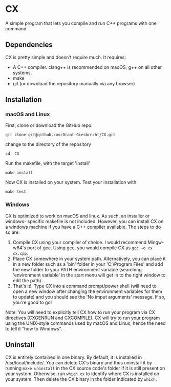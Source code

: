 # CX
A simple program that lets you compile and run C++ programs with one command

## Dependencies

CX is pretty simple and doesn't require much. It requires:
* A C++ compiler. clang++ is recommended on macOS, g++ on all other systems.
* make
* git (or download the repository manually via any browser)

## Installation

### macOS and Linux

First, clone or download the GitHub repo:

`git clone git@github.com:Grant-Giesbrecht/CX.git`

change to the directory of the repository

`cd  CX`

Run the makefile, with the target 'install'

`make install`

Now CX is installed on your system. Test your installation with:

`make test`

### Windows

CX is optimized to work on macOS and linux. As such, an installer or windows-
specific makefile is not included. However, you can install CX on a windows
machine if you have a C++ compiler available. The steps to do so are:

1. Compile CX using your compiler of choice. I would recommend Mingw-w64's port
of gcc. Using gcc, you would compile CX as `gcc -o cx cx.cpp`.
2. Place CX somewhere in your system path. Alternatively, you can place it in a
new folder such as a 'bin' folder in your 'C:\Program Files\' and add the new
folder to your PATH environment variable (searching 'environment variable' in 
the start menu will get in to the right window to edit the path).
3. That's it!. Type CX into a command prompt/power shell (will need to open a 
new window after changing the environment variables for them to update) and 
you should see the 'No imput arguments' message. If so, you're good to go!

Note: You will need to explicitly tell CX how to run your program via CX
directives (CXGENRUN and CXCOMPILE). CX will try to run your program using
the UNIX-style commands used by macOS and Linux, hence the need to tell it 
"how to Windows".

## Uninstall

CX is entirely contained in one binary. By default, it is installed in
/usr/local/include/. You can delete CX's binary and thus uninstall it by running
`make uninstall` in the CX source code's folder if it is still present on your
system. Otherwise, run `which cx` to identify where CX is installed on your
system. Then delete the CX binary in the folder indicated by `which`.
